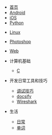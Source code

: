 * [首页](/)
* [Android](android/)
* [iOS](ios/)
* [Python](python/)
<!-- * [Shell](shell/) -->
* [Linux](/liunx/)
* [Photoshop](photoshop/)
* [Web](web/)
* 计算机基础
    * [C](c/)

* 开发日常工具和技巧
    * [调试技巧](live/)
    * [docsify](live/docsify.md)
    * [Wireshark](live/Wireshark.md)

* 生活
  * [日常](live/)
  * [单词](live/keyword.md)